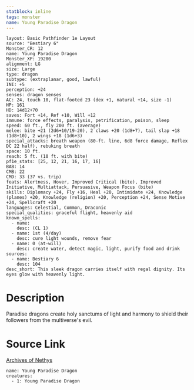 ```yaml
---
statblock: inline
tags: monster
name: Young Paradise Dragon
---
```

```statblock
layout: Basic Pathfinder 1e Layout
source: "Bestiary 6"
Monster_CR: 12
name: Young Paradise Dragon
Monster_XP: 19200
alignment: LG
size: Large
type: dragon
subtype: (extraplanar, good, lawful)
INI: +5
perception: +24
senses: dragon senses
AC: 24, touch 10, flat-footed 23 (dex +1, natural +14, size -1)
HP: 161
HD: 14d12+70
saves: Fort +14, Ref +10, Will +12
immune: force effects, paralysis, petrification, poison, sleep
speed: 60 ft., fly 200 ft. (average)
melee: bite +21 (2d6+10/19-20), 2 claws +20 (1d8+7), tail slap +18 (1d8+10), 2 wings +18 (1d6+3)
special_attacks: breath weapon (80-ft. line, 6d8 force damage, Reflex DC 22 half), rebuking breath
space: 10 ft.
reach: 5 ft. (10 ft. with bite)
pf1e_stats: [25, 12, 21, 16, 17, 16]
BAB: 14
CMB: 22
CMD: 33 (37 vs. trip)
feats: Alertness, Hover, Improved Critical (bite), Improved Initiative, Multiattack, Persuasive, Weapon Focus (bite)
skills: Diplomacy +24, Fly +16, Heal +20, Intimidate +24, Knowledge (planes) +20, Knowledge (religion) +20, Perception +24, Sense Motive +24, Spellcraft +20
languages: Celestial, Common, Draconic
special_qualities: graceful flight, heavenly aid
known_spells:
  - name:
    desc: (CL 1)
  - name: 1st (4/day)
    desc: cure light wounds, remove fear
  - name: 0 (at-will)
    desc: create water, detect magic, light, purify food and drink
sources:
  - name: Bestiary 6
    desc: 104
desc_short: This sleek dragon carries itself with regal dignity. Its eyes glow with heavenly light.
```
# Description
Paradise dragons create holy sanctums of light and harmony to shield their followers from the multiverse's evil.
# Source Link
[Archives of Nethys](https://aonprd.com/MonsterDisplay.aspx?ItemName=Young%20Paradise%20Dragon)
```encounter-table
name: Young Paradise Dragon
creatures:
  - 1: Young Paradise Dragon
```
